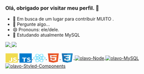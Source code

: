 

### Olá, obrigado por visitar meu perfil. 👋

- 🔭 Em busca de um lugar para contribuir MUITO .
- 💬 Pergunte algo...
- 😄 Pronouns: ele/dele.
- 🌱 Estudando atualmente MySQL

<div display="flex"  >
  <a href="https://github.com/Olavo-marques">
  <img height="180em" src="https://github-readme-stats.vercel.app/api?username=Olavo-marques&show_icons=true&theme=merko&include_all_commits=true&count_private=true"/>
  <img height="180em" src="https://github-readme-stats.vercel.app/api/top-langs/?username=Olavo-marques&layout=compact&langs_count=7&theme=merko"/>
</div>

<div style="display: inline_block"><br>
  <img align="center" alt="olavo-Js" height="30" width="40" src="https://raw.githubusercontent.com/devicons/devicon/master/icons/javascript/javascript-plain.svg">
  <img align="center" alt="olavo-Ts" height="30" width="40" src="https://raw.githubusercontent.com/devicons/devicon/master/icons/typescript/typescript-plain.svg">
  <img align="center" alt="olavo-React" height="30" width="40" src="https://raw.githubusercontent.com/devicons/devicon/master/icons/react/react-original.svg">
  <img align="center" alt="olavo-HTML" height="30" width="40" src="https://raw.githubusercontent.com/devicons/devicon/master/icons/html5/html5-original.svg">
  <img align="center" alt="olavo-CSS" height="30" width="40" src="https://raw.githubusercontent.com/devicons/devicon/master/icons/css3/css3-original.svg">
  <img align="center" alt="olavo-Node" height="30" width="40" src="https://cdn.jsdelivr.net/gh/devicons/devicon/icons/nodejs/nodejs-original.svg" />
  <img align="center" alt="olavo-MySQL" height="30" width="40" src="https://cdn.icon-icons.com/icons2/1381/PNG/512/mysqlworkbench_93532.png" /> 
  <img align="center" alt="olavo-Styled-Components" height="30" width="40" src="https://cdn.icon-icons.com/icons2/2107/PNG/512/file_type_styled_icon_130142.png" />
</div>

##
